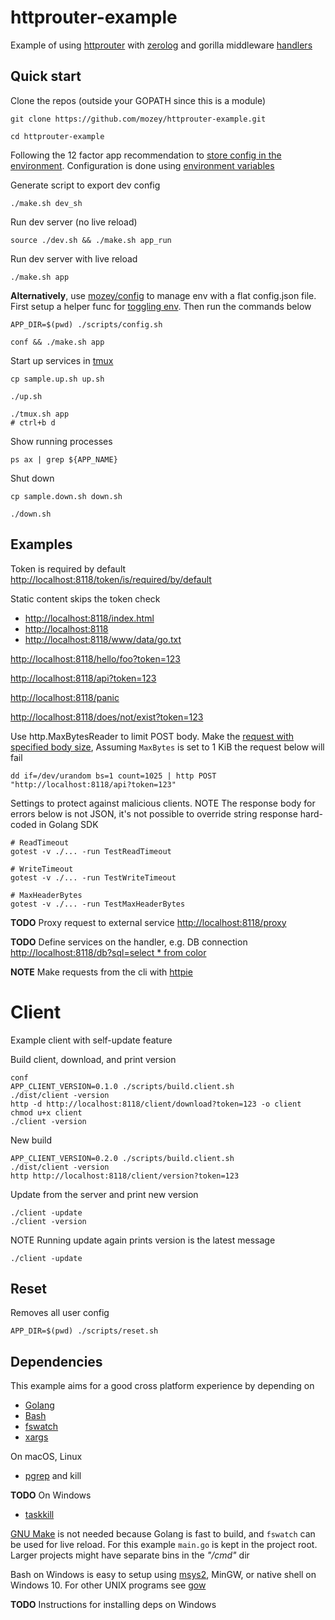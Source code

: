# httprouter-example

Example of using [httprouter](https://github.com/julienschmidt/httprouter)
with [zerolog](https://github.com/rs/zerolog)
and gorilla middleware [handlers](https://github.com/gorilla/handlers)


## Quick start

Clone the repos (outside your GOPATH since this is a module)

    git clone https://github.com/mozey/httprouter-example.git
    
    cd httprouter-example

Following the 12 factor app recommendation to
[store config in the environment](https://12factor.net/config).
Configuration is done using [environment variables](https://en.wikipedia.org/wiki/Environment_variable)

Generate script to export dev config

    ./make.sh dev_sh 

Run dev server (no live reload)

    source ./dev.sh && ./make.sh app_run
    
Run dev server with live reload
    
    ./make.sh app
    
**Alternatively**,
use [mozey/config](https://github.com/mozey/config)
to manage env with a flat config.json file.
First setup a helper func for [toggling env](https://github.com/mozey/config#toggling-env).
Then run the commands below
    
    APP_DIR=$(pwd) ./scripts/config.sh
    
    conf && ./make.sh app
    
Start up services 
in [tmux](https://www.hamvocke.com/blog/a-quick-and-easy-guide-to-tmux)

    cp sample.up.sh up.sh
    
    ./up.sh
    
    ./tmux.sh app
    # ctrl+b d
    
Show running processes
   
    ps ax | grep ${APP_NAME}
    
Shut down 

    cp sample.down.sh down.sh
    
    ./down.sh 
    
   
## Examples
  
Token is required by default    
[http://localhost:8118/token/is/required/by/default](http://localhost:8118/token/is/required/by/default)

Static content skips the token check
- [http://localhost:8118/index.html](http://localhost:8118/index.html)
- [http://localhost:8118](http://localhost:8118)
- [http://localhost:8118/www/data/go.txt](http://localhost:8118/www/data/go.txt)
    
[http://localhost:8118/hello/foo?token=123](http://localhost:8118/hello/foo?token=123)
    
[http://localhost:8118/api?token=123](http://localhost:8118/api?token=123)
    
[http://localhost:8118/panic](http://localhost:8118/panic)
    
[http://localhost:8118/does/not/exist?token=123](http://localhost:8118/does/not/exist?token=123)

Use http.MaxBytesReader to limit POST body.
Make the [request with specified body size](https://serverfault.com/a/283297),
Assuming `MaxBytes` is set to 1 KiB the request below will fail
```
dd if=/dev/urandom bs=1 count=1025 | http POST "http://localhost:8118/api?token=123"
```

Settings to protect against malicious clients.
NOTE The response body for errors below is not JSON,
it's not possible to override string response hard-coded in Golang SDK
```
# ReadTimeout
gotest -v ./... -run TestReadTimeout

# WriteTimeout
gotest -v ./... -run TestWriteTimeout

# MaxHeaderBytes
gotest -v ./... -run TestMaxHeaderBytes
```

**TODO** Proxy request to external service
[http://localhost:8118/proxy](http://localhost:8118/proxy)
    
**TODO** Define services on the handler, e.g. DB connection
[http://localhost:8118/db?sql=select * from color](http://localhost:8118/db?sql=select%20*%20from%20color)
    
**NOTE** 
Make requests from the cli with [httpie](https://httpie.org/)


# Client

Example client with self-update feature

Build client, download, and print version
```
conf
APP_CLIENT_VERSION=0.1.0 ./scripts/build.client.sh
./dist/client -version
http -d http://localhost:8118/client/download?token=123 -o client
chmod u+x client
./client -version
```

New build
```
APP_CLIENT_VERSION=0.2.0 ./scripts/build.client.sh
./dist/client -version
http http://localhost:8118/client/version?token=123
```

Update from the server and print new version
```
./client -update
./client -version
```

NOTE Running update again prints version is the latest message
```
./client -update
```


## Reset

Removes all user config

    APP_DIR=$(pwd) ./scripts/reset.sh


## Dependencies

This example aims for a good cross platform experience by depending on 
- [Golang](https://golang.org/) 
- [Bash](https://www.gnu.org/software/bash)
- [fswatch](https://github.com/emcrisostomo/fswatch)
- [xargs](https://github.com/emcrisostomo/fswatch)

On macOS, Linux
- [pgrep](https://en.wikipedia.org/wiki/Pgrep) and kill

**TODO** On Windows
- [taskkill](https://docs.microsoft.com/en-us/windows-server/administration/windows-commands/taskkill)

[GNU Make](https://stackoverflow.com/questions/3798562/why-use-make-over-a-shell-script) 
is not needed because Golang is fast to build,
and `fswatch` can be used for live reload.
For this example `main.go` is kept in the project root.
Larger projects might have separate bins in the *"/cmd"* dir

Bash on Windows is easy to setup using 
[msys2](https://www.msys2.org/), MinGW, or native shell on Windows 10.
For other UNIX programs see [gow](https://github.com/bmatzelle/gow/wiki)

**TODO** Instructions for installing deps on Windows